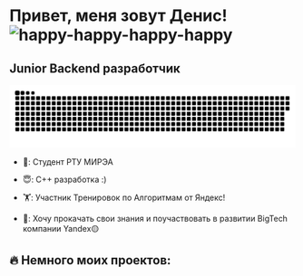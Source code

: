# Привет, меня зовут Денис! ![happy-happy-happy-happy](https://github.com/DenMeow/DenMeow/assets/127181531/bc9b1125-7b50-49f1-a247-b9fe0eaa700b)

Junior Backend разработчик
--------------------
<p align="center">
 <img width="600" src="github-snake.svg" alt="snake"/>
</p>

- 🔭: Студент РТУ МИРЭА

- 😇: С++ разработка :)

- 🏋️: Участник Тренировок по Алгоритмам от Яндекс!

- 🥸: Хочу прокачать свои знания и поучаствовать в развитии BigTech компании Yandex🟡

🔥 Немного моих проектов:
----------------
